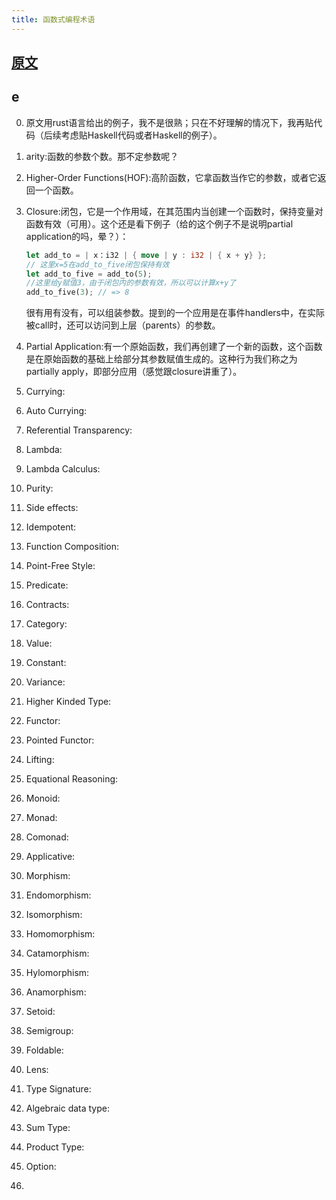 ```yaml
---
title: 函数式编程术语
---
```


## [原文]()



## e

0. 原文用rust语言给出的例子，我不是很熟；只在不好理解的情况下，我再贴代码（后续考虑贴Haskell代码或者Haskell的例子）。

1. arity:函数的参数个数。那不定参数呢？

2. Higher-Order Functions(HOF):高阶函数，它拿函数当作它的参数，或者它返回一个函数。

3. Closure:闭包，它是一个作用域，在其范围内当创建一个函数时，保持变量对函数有效（可用）。这个还是看下例子（给的这个例子不是说明partial application的吗，晕？）：

   ```rust
   let add_to = | x：i32 | { move | y : i32 | { x + y} };
   // 这里x=5在add_to_five闭包保持有效
   let add_to_five = add_to(5);
   //这里给y赋值3，由于闭包内的参数有效，所以可以计算x+y了
   add_to_five(3); // => 8
   ```

   很有用有没有，可以组装参数。提到的一个应用是在事件handlers中，在实际被call时，还可以访问到上层（parents）的参数。

4. Partial Application:有一个原始函数，我们再创建了一个新的函数，这个函数是在原始函数的基础上给部分其参数赋值生成的。这种行为我们称之为partially apply，即部分应用（感觉跟closure讲重了）。

5. Currying:

6. Auto Currying:

7. Referential Transparency:

8. Lambda:

9. Lambda Calculus:

10. Purity:

11. Side effects:

12. Idempotent:

13. Function Composition:

14. Point-Free Style:

15. Predicate:

16. Contracts:

17. Category:

18. Value:

19. Constant:

20. Variance:

21. Higher Kinded Type:

22. Functor:

23. Pointed Functor:

24. Lifting:

25. Equational Reasoning:

26. Monoid:

27. Monad:

28. Comonad:

29. Applicative:

30. Morphism:

31. Endomorphism:

32. Isomorphism:

33. Homomorphism:

34. Catamorphism:

35. Hylomorphism:

36. Anamorphism:

37. Setoid:

38. Semigroup:

39. Foldable:

40. Lens:

41. Type Signature:

42. Algebraic data type:

43. Sum Type:

44. Product Type:

45. Option:

46. 



